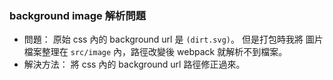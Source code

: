 ### background image 解析問題
- 問題：
原始 css 內的 background url 是 `(dirt.svg)`。
但是打包時我將 圖片檔案整理在 `src/image` 內，路徑改變後 webpack 就解析不到檔案。
- 解決方法：
將 css 內的 background url 路徑修正過來。